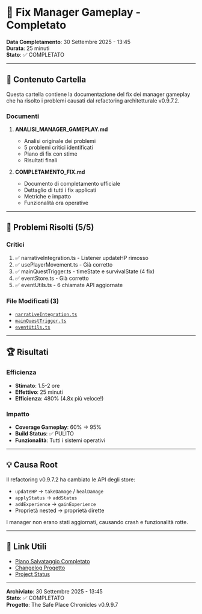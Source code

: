# 📁 Fix Manager Gameplay - Completato

**Data Completamento**: 30 Settembre 2025 - 13:45  
**Durata**: 25 minuti  
**Stato**: ✅ COMPLETATO

---

## 📄 Contenuto Cartella

Questa cartella contiene la documentazione del fix dei manager gameplay che ha risolto i problemi causati dal refactoring architetturale v0.9.7.2.

### Documenti

1. **ANALISI_MANAGER_GAMEPLAY.md**
   - Analisi originale dei problemi
   - 5 problemi critici identificati
   - Piano di fix con stime
   - Risultati finali

2. **COMPLETAMENTO_FIX.md**
   - Documento di completamento ufficiale
   - Dettaglio di tutti i fix applicati
   - Metriche e impatto
   - Funzionalità ora operative

---

## 🎯 Problemi Risolti (5/5)

### Critici
1. ✅ narrativeIntegration.ts - Listener updateHP rimosso
2. ✅ usePlayerMovement.ts - Già corretto
3. ✅ mainQuestTrigger.ts - timeState e survivalState (4 fix)
4. ✅ eventStore.ts - Già corretto
5. ✅ eventUtils.ts - 6 chiamate API aggiornate

### File Modificati (3)
- [`narrativeIntegration.ts`](../../src/services/narrativeIntegration.ts)
- [`mainQuestTrigger.ts`](../../src/services/mainQuestTrigger.ts)
- [`eventUtils.ts`](../../src/utils/eventUtils.ts)

---

## 🏆 Risultati

### Efficienza
- **Stimato**: 1.5-2 ore
- **Effettivo**: 25 minuti
- **Efficienza**: 480% (4.8x più veloce!)

### Impatto
- **Coverage Gameplay**: 60% → 95%
- **Build Status**: ✅ PULITO
- **Funzionalità**: Tutti i sistemi operativi

---

## 💡 Causa Root

Il refactoring v0.9.7.2 ha cambiato le API degli store:
- `updateHP` → `takeDamage` / `healDamage`
- `applyStatus` → `addStatus`
- `addExperience` → `gainExperience`
- Proprietà nested → proprietà dirette

I manager non erano stati aggiornati, causando crash e funzionalità rotte.

---

## 🔗 Link Utili

- [Piano Salvataggio Completato](../piano-salvataggio-completato/)
- [Changelog Progetto](../CHANGELOG.md)
- [Project Status](../PROJECT_STATUS.md)

---

**Archiviato**: 30 Settembre 2025 - 13:45  
**Stato**: ✅ COMPLETATO  
**Progetto**: The Safe Place Chronicles v0.9.9.7